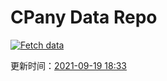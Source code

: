 # CPany Data Repo

[![Fetch data](https://github.com/yjl9903/CPany/actions/workflows/fetch.yml/badge.svg)](https://github.com/yjl9903/CPany/actions/workflows/fetch.yml)

<!-- START_SECTION: update_time -->
更新时间：[2021-09-19 18:33](https://www.timeanddate.com/worldclock/fixedtime.html?msg=Fetch+data&iso=20210919T183343&p1=237)
<!-- END_SECTION: update_time -->
